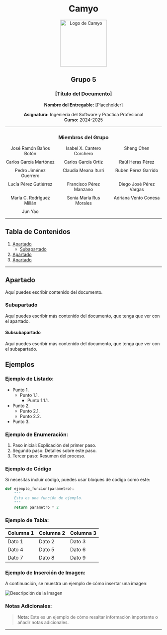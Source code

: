 # <center>Camyo</center>

<center>
  <img src="https://i.imgur.com/C72nY4p.png" alt="Logo de Camyo" width="150">
</center>

## <center>Grupo 5</center>

### **<center>[Título del Documento]</center>** 
<center>

**Nombre del Entregable:** [Placeholder]  

**Asignatura:** Ingeniería del Software y Práctica Profesional  
**Curso:** 2024-2025  

</center>

---

### <center>Miembros del Grupo</center>

<center>

<div style="display: grid; grid-template-columns: repeat(3, 1fr); gap: 10px;">
  <div>José Ramón Baños Botón</div>
  <div>Isabel X. Cantero Corchero</div>
  <div>Sheng Chen</div>
  <div>Carlos García Martónez</div>
  <div>Carlos García Ortiz</div>
  <div>Raúl Heras Pérez</div>
  <div>Pedro Jiménez Guerrero</div>
  <div>Claudia Meana Iturri</div>
  <div>Rubén Pérez Garrido</div>
  <div>Lucía Pérez Gutiérrez</div>
  <div>Francisco Pérez Manzano</div>
  <div>Diego José Pérez Vargas</div>
  <div>María C. Rodríguez Millán</div>
  <div>Sonia María Rus Morales</div>
  <div>Adriana Vento Conesa</div>
  <div>Jun Yao</div>
</div>

</center>

---

## Tabla de Contenidos

1. [Apartado](#apartado)
    - [Subapartado](#subapartado)
2. [Apartado](#apartado)
3. [Apartado](#apartado)

---

## Apartado

Aquí puedes escribir contenido del documento.

### Subapartado

Aquí puedes escribir más contenido del documento, que tenga que ver con el apartado.

#### Subsubapartado

Aquí puedes escribir más contenido del documento, que tenga que ver con el subapartado.

## Ejemplos

### Ejemplo de Listado:
- Punto 1.
    - Punto 1.1.
        - Punto 1.1.1.
- Punto 2.
    - Punto 2.1.
    - Punto 2.2.
- Punto 3.

### Ejemplo de Enumeración:
1. Paso inicial: Explicación del primer paso.
2. Segundo paso: Detalles sobre este paso.
3. Tercer paso: Resumen del proceso.

### Ejemplo de Código

Si necesitas incluir código, puedes usar bloques de código como este:

```python
def ejemplo_funcion(parametro):
    """
    Esta es una función de ejemplo.
    """
    return parametro * 2
```

### Ejemplo de Tabla:

| Columna 1      | Columna 2      | Columna 3      |
|----------------|----------------|----------------|
| Dato 1         | Dato 2         | Dato 3         |
| Dato 4         | Dato 5         | Dato 6         |
| Dato 7         | Dato 8         | Dato 9         |

### Ejemplo de Inserción de Imagen:

A continuación, se muestra un ejemplo de cómo insertar una imagen:

![Descripción de la Imagen](https://i.imgur.com/C72nY4p.png)

### Notas Adicionales:

> **Nota:** Este es un ejemplo de cómo resaltar información importante o añadir notas adicionales.

---
